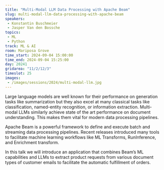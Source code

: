 ```yaml
---
title: "Multi-Modal LLM Data Processing with Apache Beam"
slug: multi-modal-llm-data-processing-with-apache-beam
speakers:
 - Konstantin Buschmeier
 - Jasper Van den Bossche
topics:
 - ML
 - Python
track: ML & AI
room: Mariposa Grove
time_start: 2024-09-04 15:00:00
time_end: 2024-09-04 15:25:00
day: 20241
gridarea: "11/2/12/3"
timeslot: 25
images:
 - /images/sessions/2024/multi-modal-llm.jpg 
---
```


Large language models are well known for their performance on generation tasks like summarization but they also excel at many classical tasks like classification, named-entity recognition, or information extraction. Multi-modal LLMs similarly achieve state of the art performance on document understanding. This makes them vital for modern data processing pipelines.

Apache Beam is a powerful framework to define and execute batch and streaming data processing pipelines. Recent releases introduced many tools to facilitate machine learning workflows like ML Transforms, RunInference, and Enrichment transform.

In this talk we will introduce an application that combines Beam’s ML capabilities and LLMs to extract product requests from various document types of customer emails to facilitate the automatic fulfillment of orders.